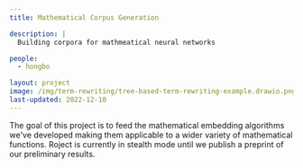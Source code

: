 ```yaml
---
title: Mathematical Corpus Generation

description: |
  Building corpora for mathmeatical neural networks

people:
  - hongbo

layout: project
image: /img/term-rewriting/tree-based-term-rewriting-example.drawio.png
last-updated: 2022-12-10
---
```


The goal of this project is to feed the mathematical embedding algorithms we've developed making them applicable to a wider variety of mathematical functions. Roject is currently in stealth mode until we publish a preprint of our preliminary results. 